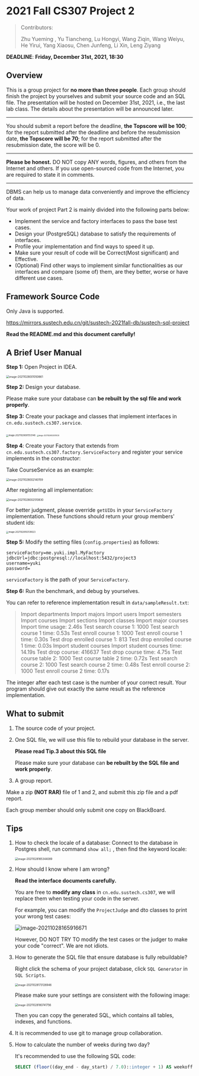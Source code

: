 # 2021 Fall CS307 Project 2

> Contributors:
>
> Zhu Yueming , Yu Tiancheng, Lu Hongyi, Wang Ziqin, Wang Weiyu, He Yirui, Yang Xiaosu, Chen Junfeng, Li Xin, Leng Ziyang



**DEADLINE**: **Friday, December 31st, 2021, 18:30**



## Overview

This is a group project for **no more than three people**. Each group should finish the project by yourselves and submit your source code and an SQL file. The presentation will be hosted on December 31st, 2021, i.e., the last lab class. The details about the presentation will be announced later.

---

You should submit a report before the deadline, **the Topscore will be 100**; for the report submitted after the deadline and before the resubmission date, **the Topscore will be 70**; for the report submitted after the resubmission date, the score will be 0.

---

**Please be honest.** DO NOT copy ANY words, figures, and others from the Internet and others. If you use open-sourced code from the Internet, you are required to state it in comments.

---

DBMS can help us to manage data conveniently and improve the efficiency of data. 

Your work of project Part 2 is mainly divided into the following parts below: 

- Implement the service and factory interfaces to pass the base test cases. 
- Design your (PostgreSQL) database to satisfy the requirements of interfaces. 
- Profile your implementation and find ways to speed it up. 
- Make sure your result of code will be Correct(Most significant) and Effective.
- (Optional) Find other ways to implement similar functionalities as our interfaces and compare (some of) them, are they better, worse or have different use cases. 



## Framework Source Code

Only Java is supported.

https://mirrors.sustech.edu.cn/git/sustech-2021fall-db/sustech-sql-project

**Read the README.md and this document carefully!**



## A Brief User Manual

**Step 1:** Open Project in IDEA.

<img src="document_assets/image-20211028001050661.png" alt="image-20211028001050661" style="zoom:50%;" />

**Step 2:** Design your database.

Please make sure your database can **be rebuilt by the sql file and work properly**.

**Step 3:** Create your package and classes that implement interfaces in `cn.edu.sustech.cs307.service`.

<img src="document_assets/image-20211028001553146.png" alt="image-20211028001553146" style="zoom:40%;" />

<img src="document_assets/image-20211028002001639.png" alt="image-20211028002001639" style="zoom:30%;" />

**Step 4**: Create your Factory that extends from `cn.edu.sustech.cs307.factory.ServiceFactory` and register your service implements in the constructor:

Take CourseService as an example:

<img src="document_assets/image-20211028002140159.png" alt="image-20211028002140159" style="zoom:50%;" />

After registering all implementation:

<img src="document_assets/image-20211028002510830.png" alt="image-20211028002510830" style="zoom:50%;" />

For better judgment, please override `getUIDs` in your `ServiceFactory` implementation. These functions should return your group members' student ids:

<img src="document_assets/image-20211028163139023.png" alt="image-20211028163139023" style="zoom:40%;" />



**Step 5:** Modify the setting files (`config.properties`) as follows:

```properties
serviceFactory=me.yuki.impl.MyFactory
jdbcUrl=jdbc:postgresql://localhost:5432/project3
username=yuki
password=
```

`serviceFactory` is the path of your `ServiceFactory`.



**Step 6:** Run the benchmark, and debug by yourselves.

You can refer to reference implementation result in `data/sampleResult.txt`:


>Import departments
>Import majors
>Import users
>Import semesters
>Import courses
>Import sections
>Import classes
>Import major courses
>Import time usage: 2.46s
>Test search course 1: 1000
>Test search course 1 time: 0.53s
>Test enroll course 1: 1000
>Test enroll course 1 time: 0.30s
>Test drop enrolled course 1: 813
>Test drop enrolled course 1 time: 0.03s
>Import student courses
>Import student courses time: 14.19s
>Test drop course: 416637
>Test drop course time: 4.75s
>Test course table 2: 1000
>Test course table 2 time: 0.72s
>Test search course 2: 1000
>Test search course 2 time: 0.48s
>Test enroll course 2: 1000
>Test enroll course 2 time: 0.17s

The integer after each test case is the number of your correct result. Your program should give out exactly the same result as the reference implementation.



## What to submit

1. The source code of your project.

2. One SQL file, we will use this file to rebuild your database in the server.

   **Please read Tip.3 about this SQL file**

   Please make sure your database can **be rebuilt by the SQL file and work properly**.

3. A group report.

Make a zip **(NOT RAR)** file of 1 and 2, and submit this zip file and a pdf report.



Each group member should only submit one copy on BlackBoard.



## Tips

1. How to check the locale of a database:
   Connect to the database in Postgres shell, run command `show all;` , then find the keyword locale:

   <img src="document_assets/image-20211028165344089.png" alt="image-20211028165344089" style="zoom:50%;" />

2. How should I know where I am wrong?

   **Read the interface documents carefully.**

   You are free to **modify any class** in `cn.edu.sustech.cs307`, we will replace them when testing your code in the server.

   For example, you can modify the `ProjectJudge` and dto classes to print your wrong test cases:

   ![image-20211028165916671](document_assets/image-20211028165916671.png)

   However, DO NOT TRY TO modify the test cases or the judger to make your code "correct". We are not idiots.

3. How to generate the SQL file that ensure database is fully rebuildable?

   Right click the schema of your project database, click ``SQL Generator`` in ``SQL Scripts``.

   <img src="document_assets/image-20211028173126946.png" alt="image-20211028173126946" style="zoom:50%;" />

   Please make sure your settings are consistent with the following image:

   <img src="document_assets/image-20211028180741756.png" alt="image-20211028180741756" style="zoom:50%;" />

   Then you can copy the generated SQL, which contains all tables, indexes, and functions.
   
4. It is recommended to use git to manage group collaboration.

5. How to calculate the number of weeks during two day?

   It's recommended to use the following SQL code:

   ```sql
   SELECT (floor((day_end - day_start) / 7.0)::integer + 1) AS weekoffset;
   ```

   

   
